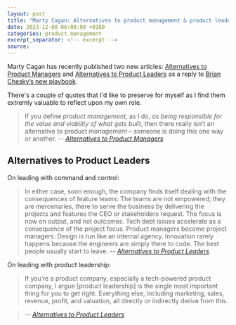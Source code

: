 ```yaml
---
layout: post
title: "Marty Cagan: Alternatives to product management & product leaders "
date: 2023-12-08 06:00:00 +0100
categories: product management
excerpt_separator: <!-- excerpt -->
source: 
---
```


Marty Cagan has recently published two new articles: [Alternatives to Product Managers](https://www.svpg.com/alternatives-to-product-managers/) and [Alternatives to Product Leaders](https://www.svpg.com/alternatives-to-product-leaders/) as a reply to [Brian Chesky’s new playbook](https://www.lennyspodcast.com/brian-cheskys-new-playbook/).

There's a couple of quotes that I'd like to preserve for myself as I find them extremly valuable to reflect upon my own role. 

<!-- excerpt -->

> If you define *product management*, as I do, *as being responsible for the value and viability of what gets built*, then there really isn’t an alternative to product *management* – someone is doing this one way or another. 
> -- <cite>[Alternatives to Product Managers](https://www.svpg.com/alternatives-to-product-managers/)</cite>

## Alternatives to Product Leaders

On leading with command and control:

> In either case, soon enough, the company finds itself dealing with the consequences of feature teams:  The teams are not empowered; they are mercenaries, there to serve the business by delivering the projects and features the CEO or stakeholders request.  The focus is now on output, and not outcomes. Tech debt issues accelerate as a consequence of the project focus.  Product managers become project managers. Design is run like an internal agency.  Innovation rarely happens because the engineers are simply there to code.  The best people usually start to leave.
> -- <cite>[Alternatives to Product Leaders](https://www.svpg.com/alternatives-to-product-leaders/)</cite>

On leading with product leadership:

> If you’re a product company, especially a tech-powered product company, I argue [product leadership] is the single most important thing for you to get right.  Everything else, including marketing, sales, revenue, profit, and valuation, all directly or indirectly derive from this.

> -- <cite>[Alternatives to Product Leaders](https://www.svpg.com/alternatives-to-product-leaders/)</cite>